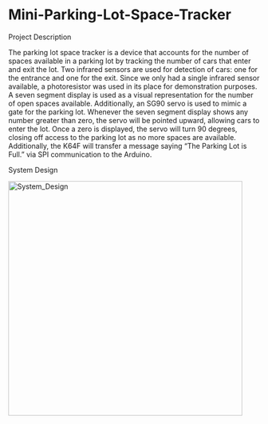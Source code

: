 # Mini-Parking-Lot-Space-Tracker
Project Description

The parking lot space tracker is a device that accounts for the number of spaces available in a parking lot by tracking the number of cars that enter and exit the lot. Two infrared sensors are used for detection of cars: one for the entrance and one for the exit. Since we only had a single infrared sensor available, a photoresistor was used in its place for demonstration purposes. A seven segment display is used as a visual representation for the number of open spaces available. Additionally, an SG90 servo is used to mimic a gate for the parking lot. Whenever the seven segment display shows any number greater than zero, the servo will be pointed upward, allowing cars to enter the lot. Once a zero is displayed, the servo will turn 90 degrees, closing off access to the parking lot as no more spaces are available. Additionally, the K64F will transfer a message saying “The Parking Lot is Full.” via SPI communication to the Arduino.

System Design

<img width="469" alt="System_Design" src="https://github.com/user-attachments/assets/47121625-4d4e-4b1c-b355-6835eaf7fd58">
